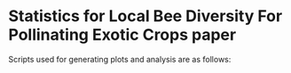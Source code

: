# Statistics for Local Bee Diversity For Pollinating Exotic Crops paper

Scripts used for generating plots and analysis are as follows:


